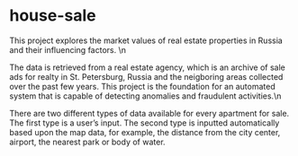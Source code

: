 # house-sale
This project explores the market values of real estate properties in Russia and their influencing factors. \n

The data is retrieved from a real estate agency, which is an archive of sale ads for realty in St. Petersburg, Russia and the neigboring areas collected over the past few years. This project is the foundation for an automated system that is capable of detecting anomalies and fraudulent activities.\n 

There are two different types of data available for every apartment for sale. The first type is a user’s input. The second type is inputted automatically based upon the map data, for example, the distance from the city center, airport, the nearest park or body of water. 
